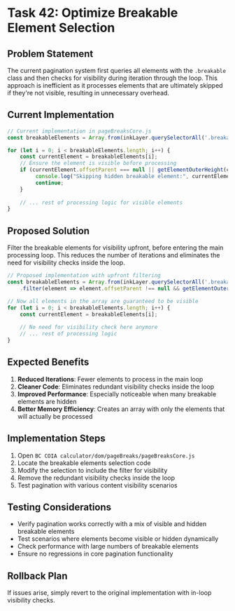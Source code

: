 # Task 42: Optimize Breakable Element Selection

## Problem Statement
The current pagination system first queries all elements with the `.breakable` class and then checks for visibility during iteration through the loop. This approach is inefficient as it processes elements that are ultimately skipped if they're not visible, resulting in unnecessary overhead.

## Current Implementation
```javascript
// Current implementation in pageBreaksCore.js
const breakableElements = Array.from(inkLayer.querySelectorAll('.breakable'));

for (let i = 0; i < breakableElements.length; i++) {
    const currentElement = breakableElements[i];
    // Ensure the element is visible before processing
    if (currentElement.offsetParent === null || getElementOuterHeight(currentElement) === 0) {
         console.log("Skipping hidden breakable element:", currentElement);
         continue;
    }
    
    // ... rest of processing logic for visible elements
}
```

## Proposed Solution
Filter the breakable elements for visibility upfront, before entering the main processing loop. This reduces the number of iterations and eliminates the need for visibility checks inside the loop.

```javascript
// Proposed implementation with upfront filtering
const breakableElements = Array.from(inkLayer.querySelectorAll('.breakable'))
    .filter(element => element.offsetParent !== null && getElementOuterHeight(element) > 0);

// Now all elements in the array are guaranteed to be visible
for (let i = 0; i < breakableElements.length; i++) {
    const currentElement = breakableElements[i];
    
    // No need for visibility check here anymore
    // ... rest of processing logic
}
```

## Expected Benefits
1. **Reduced Iterations**: Fewer elements to process in the main loop
2. **Cleaner Code**: Eliminates redundant visibility checks inside the loop
3. **Improved Performance**: Especially noticeable when many breakable elements are hidden
4. **Better Memory Efficiency**: Creates an array with only the elements that will actually be processed

## Implementation Steps
1. Open `BC COIA calculator/dom/pageBreaks/pageBreaksCore.js`
2. Locate the breakable elements selection code
3. Modify the selection to include the filter for visibility
4. Remove the redundant visibility checks inside the loop
5. Test pagination with various content visibility scenarios

## Testing Considerations
- Verify pagination works correctly with a mix of visible and hidden breakable elements
- Test scenarios where elements become visible or hidden dynamically
- Check performance with large numbers of breakable elements
- Ensure no regressions in core pagination functionality

## Rollback Plan
If issues arise, simply revert to the original implementation with in-loop visibility checks.
